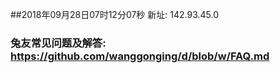 ##2018年09月28日07时12分07秒 新址: 142.93.45.0
### 兔友常见问题及解答: https://github.com/wanggonging/d/blob/w/FAQ.md
